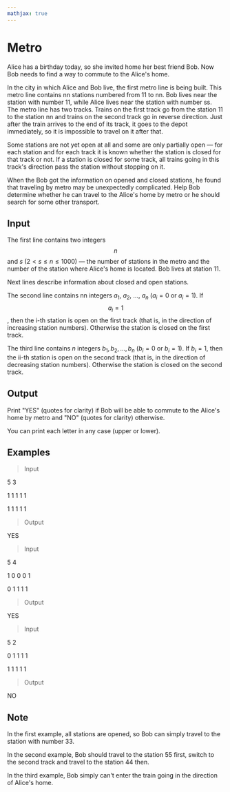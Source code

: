 ```yaml
---
mathjax: true
---
```


# Metro

Alice has a birthday today, so she invited home her best friend Bob. Now Bob needs to find a way to commute to the Alice's home.

In the city in which Alice and Bob live, the first metro line is being built. This metro line contains nn stations numbered from 11 to nn. 
Bob lives near the station with number 11, while Alice lives near the station with number ss. The metro line has two tracks. 
Trains on the first track go from the station 11 to the station nn and trains on the second track go in reverse direction. 
Just after the train arrives to the end of its track, it goes to the depot immediately, so it is impossible to travel on it after that.

Some stations are not yet open at all and some are only partially open — for each station and for each track it is known whether the station is closed for that track or not. 
If a station is closed for some track, all trains going in this track's direction pass the station without stopping on it.

When the Bob got the information on opened and closed stations, he found that traveling by metro may be unexpectedly complicated. 
Help Bob determine whether he can travel to the Alice's home by metro or he should search for some other transport.

## Input

The first line contains two integers $$n$$ and $s$ ($2 < s \leq n \leq 1000$) — the number of stations in the metro and the number of the station where Alice's home is located. 
Bob lives at station 11.

Next lines describe information about closed and open stations.

The second line contains nn integers $a_1$, $a_2$, ..., $a_n$ ($a_i = 0$ or $a_i = 1$). If $$a_i = 1$$, then the i-th station is open on the first track 
(that is, in the direction of increasing station numbers). Otherwise the station is closed on the first track.

The third line contains $n$ integers $b_1, b_2, \ldots, b_n$ ($b_i = 0$ or $b_i = 1$). If $b_i = 1$, then the ii-th station is open on the second track 
(that is, in the direction of decreasing station numbers). Otherwise the station is closed on the second track.

## Output

Print "YES" (quotes for clarity) if Bob will be able to commute to the Alice's home by metro and "NO" (quotes for clarity) otherwise.

You can print each letter in any case (upper or lower).

## Examples

> Input

5 3

1 1 1 1 1

1 1 1 1 1

> Output

YES

> Input

5 4

1 0 0 0 1

0 1 1 1 1

> Output

YES

> Input

5 2

0 1 1 1 1

1 1 1 1 1

> Output

NO

## Note

In the first example, all stations are opened, so Bob can simply travel to the station with number 33.

In the second example, Bob should travel to the station 55 first, switch to the second track and travel to the station 44 then.

In the third example, Bob simply can't enter the train going in the direction of Alice's home.
